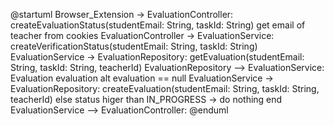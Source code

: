 @startuml
Browser_Extension -> EvaluationController: createEvaluationStatus(studentEmail: String, taskId: String) get email of teacher from cookies
EvaluationController -> EvaluationService: createVerificationStatus(studentEmail: String, taskId: String)
EvaluationService -> EvaluationRepository: getEvaluation(studentEmail: String, taskId: String, teacherId)
EvaluationRepository --> EvaluationService: Evaluation evaluation
alt evaluation == null
EvaluationService -> EvaluationRepository: createEvaluation(studentEmail: String, taskId: String, teacherId)
else status higer than IN_PROGRESS -> do nothing
end   
EvaluationService --> EvaluationController:
@enduml